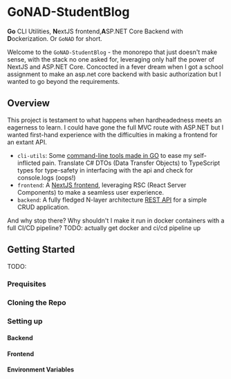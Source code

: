 # GoNAD-StudentBlog

**Go** CLI Utilities, **N**extJS frontend,**A**SP.NET Core Backend with **D**ockerization. Or `GoNAD` for short.

Welcome to the `GoNAD-StudentBlog` - the monorepo that just doesn't make sense, with the stack no one asked for, leveraging only half the power of NextJS and ASP.NET Core.
Concocted in a fever dream when I got a school assignment to make an asp.net core backend with basic authorization
but I wanted to go beyond the requirements.

## Overview

This project is testament to what happens when hardheadedness meets an eagerness to learn. I could have gone the
full MVC route with ASP.NET but I wanted first-hand experience with the difficulties in making a frontend for an extant
API.

- `cli-utils`: Some [command-line tools made in GO](./cli-utils/) to ease my self-inflicted pain. Translate C# DTOs (Data Transfer Objects) to TypeScript types for type-safety in interfacing with the api and check for console.logs (oops!)
- `frontend`: A [NextJS frontend](./frontend/), leveraging RSC (React Server Components) to make a seamless user experience.
- `backend`: A fully fledged N-layer architecture [REST API](./backend/) for a simple CRUD application.

And why stop there? Why shouldn't I make it run in docker containers with a full CI/CD pipeline?
TODO: actually get docker and ci/cd pipeline up

## Getting Started

TODO:

### Prequisites

### Cloning the Repo

### Setting up

#### Backend

#### Frontend

#### Environment Variables
